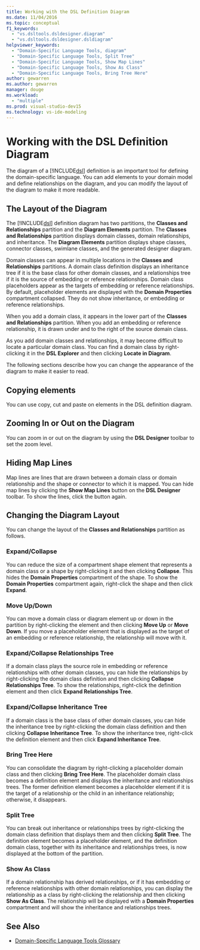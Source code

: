 ```yaml
---
title: Working with the DSL Definition Diagram
ms.date: 11/04/2016
ms.topic: conceptual
f1_keywords:
  - "vs.dsltools.dsldesigner.diagram"
  - "vs.dsltools.dsldesigner.dsldiagram"
helpviewer_keywords:
  - "Domain-Specific Language Tools, diagram"
  - "Domain-Specific Language Tools, Split Tree"
  - "Domain-Specific Language Tools, Show Map Lines"
  - "Domain-Specific Language Tools, Show As Class"
  - "Domain-Specific Language Tools, Bring Tree Here"
author: gewarren
ms.author: gewarren
manager: douge
ms.workload:
  - "multiple"
ms.prod: visual-studio-dev15
ms.technology: vs-ide-modeling
---
```

# Working with the DSL Definition Diagram
The diagram of a [!INCLUDE[dsl](../modeling/includes/dsl_md.md)] definition is an important tool for defining the domain-specific language. You can add elements to your domain model and define relationships on the diagram, and you can modify the layout of the diagram to make it more readable.

## The Layout of the Diagram
 The [!INCLUDE[dsl](../modeling/includes/dsl_md.md)] definition diagram has two partitions, the **Classes and Relationships** partition and the **Diagram Elements** partition. The **Classes and Relationships** partition displays domain classes, domain relationships, and inheritance. The **Diagram Elements** partition displays shape classes, connector classes, swimlane classes, and the generated designer diagram.

 Domain classes can appear in multiple locations in the **Classes and Relationships** partitions. A domain class definition displays an inheritance tree if it is the base class for other domain classes, and a relationships tree if it is the source of embedding or reference relationships. Domain class placeholders appear as the targets of embedding or reference relationships. By default, placeholder elements are displayed with the **Domain Properties** compartment collapsed. They do not show inheritance, or embedding or reference relationships.

 When you add a domain class, it appears in the lower part of the **Classes and Relationships** partition. When you add an embedding or reference relationship, it is drawn under and to the right of the source domain class.

 As you add domain classes and relationships, it may become difficult to locate a particular domain class. You can find a domain class by right-clicking it in the **DSL Explorer** and then clicking **Locate in Diagram**.

 The following sections describe how you can change the appearance of the diagram to make it easier to read.

## Copying elements
 You can use copy, cut and paste on elements in the DSL definition diagram.

## Zooming In or Out on the Diagram
 You can zoom in or out on the diagram by using the **DSL Designer** toolbar to set the zoom level.

## Hiding Map Lines
 Map lines are lines that are drawn between a domain class or domain relationship and the shape or connector to which it is mapped. You can hide map lines by clicking the **Show Map Lines** button on the **DSL Designer** toolbar. To show the lines, click the button again.

## Changing the Diagram Layout
 You can change the layout of the **Classes and Relationships** partition as follows.

### Expand/Collapse
 You can reduce the size of a compartment shape element that represents a domain class or a shape by right-clicking it and then clicking **Collapse**. This hides the **Domain Properties** compartment of the shape. To show the **Domain Properties** compartment again, right-click the shape and then click **Expand**.

### Move Up/Down
 You can move a domain class or diagram element up or down in the partition by right-clicking the element and then clicking **Move Up** or **Move Down**. If you move a placeholder element that is displayed as the target of an embedding or reference relationship, the relationship will move with it.

### Expand/Collapse Relationships Tree
 If a domain class plays the source role in embedding or reference relationships with other domain classes, you can hide the relationships by right-clicking the domain class definition and then clicking **Collapse Relationships Tree**. To show the relationships, right-click the definition element and then click **Expand Relationships Tree**.

### Expand/Collapse Inheritance Tree
 If a domain class is the base class of other domain classes, you can hide the inheritance tree by right-clicking the domain class definition and then clicking **Collapse Inheritance Tree**. To show the inheritance tree, right-click the definition element and then click **Expand Inheritance Tree**.

### Bring Tree Here
 You can consolidate the diagram by right-clicking a placeholder domain class and then clicking **Bring Tree Here**. The placeholder domain class becomes a definition element and displays the inheritance and relationships trees. The former definition element becomes a placeholder element if it is the target of a relationship or the child in an inheritance relationship; otherwise, it disappears.

### Split Tree
 You can break out inheritance or relationships trees by right-clicking the domain class definition that displays them and then clicking **Split Tree**. The definition element becomes a placeholder element, and the definition domain class, together with its inheritance and relationships trees, is now displayed at the bottom of the partition.

### Show As Class
 If a domain relationship has derived relationships, or if it has embedding or reference relationships with other domain relationships, you can display the relationship as a class by right-clicking the relationship and then clicking **Show As Class**. The relationship will be displayed with a **Domain Properties** compartment and will show the inheritance and relationships trees.

## See Also

- [Domain-Specific Language Tools Glossary](http://msdn.microsoft.com/ca5e84cb-a315-465c-be24-76aa3df276aa)